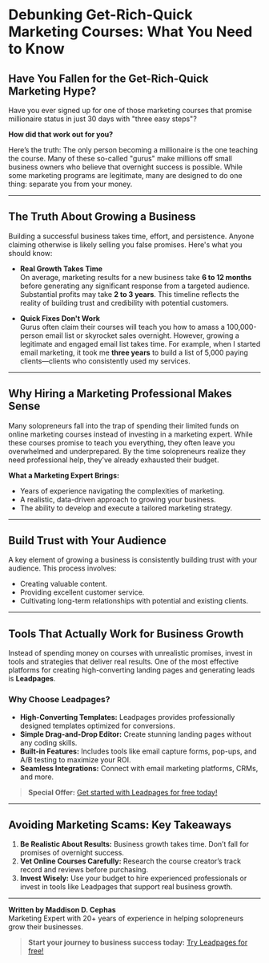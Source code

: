 # Debunking Get-Rich-Quick Marketing Courses: What You Need to Know

<article>

## Have You Fallen for the Get-Rich-Quick Marketing Hype?

Have you ever signed up for one of those marketing courses that promise millionaire status in just 30 days with "three easy steps"?  

**How did that work out for you?**  

Here’s the truth: The only person becoming a millionaire is the one teaching the course. Many of these so-called "gurus" make millions off small business owners who believe that overnight success is possible. While some marketing programs are legitimate, many are designed to do one thing: separate you from your money.

---

## The Truth About Growing a Business

Building a successful business takes time, effort, and persistence. Anyone claiming otherwise is likely selling you false promises. Here's what you should know:  

- **Real Growth Takes Time**  
  On average, marketing results for a new business take **6 to 12 months** before generating any significant response from a targeted audience. Substantial profits may take **2 to 3 years**. This timeline reflects the reality of building trust and credibility with potential customers.

- **Quick Fixes Don't Work**  
  Gurus often claim their courses will teach you how to amass a 100,000-person email list or skyrocket sales overnight. However, growing a legitimate and engaged email list takes time. For example, when I started email marketing, it took me **three years** to build a list of 5,000 paying clients—clients who consistently used my services.

---

## Why Hiring a Marketing Professional Makes Sense

Many solopreneurs fall into the trap of spending their limited funds on online marketing courses instead of investing in a marketing expert. While these courses promise to teach you everything, they often leave you overwhelmed and underprepared. By the time solopreneurs realize they need professional help, they've already exhausted their budget.

**What a Marketing Expert Brings:**  
- Years of experience navigating the complexities of marketing.  
- A realistic, data-driven approach to growing your business.  
- The ability to develop and execute a tailored marketing strategy.  

---

## Build Trust with Your Audience

A key element of growing a business is consistently building trust with your audience. This process involves:  
- Creating valuable content.  
- Providing excellent customer service.  
- Cultivating long-term relationships with potential and existing clients.  

---

## Tools That Actually Work for Business Growth

Instead of spending money on courses with unrealistic promises, invest in tools and strategies that deliver real results. One of the most effective platforms for creating high-converting landing pages and generating leads is **Leadpages**.

### Why Choose Leadpages?
- **High-Converting Templates:** Leadpages provides professionally designed templates optimized for conversions.  
- **Simple Drag-and-Drop Editor:** Create stunning landing pages without any coding skills.  
- **Built-in Features:** Includes tools like email capture forms, pop-ups, and A/B testing to maximize your ROI.  
- **Seamless Integrations:** Connect with email marketing platforms, CRMs, and more.  

> **Special Offer:** [Get started with Leadpages for free today!](https://bit.ly/LEadPages)

---

## Avoiding Marketing Scams: Key Takeaways

1. **Be Realistic About Results:** Business growth takes time. Don’t fall for promises of overnight success.  
2. **Vet Online Courses Carefully:** Research the course creator’s track record and reviews before purchasing.  
3. **Invest Wisely:** Use your budget to hire experienced professionals or invest in tools like Leadpages that support real business growth.  

---

**Written by Maddison D. Cephas**  
Marketing Expert with 20+ years of experience in helping solopreneurs grow their businesses.  

> **Start your journey to business success today:** [Try Leadpages for free!](https://bit.ly/LEadPages)

</article>
